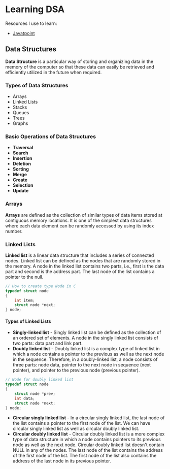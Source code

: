 # Learning DSA

Resources I use to learn:
- [Javatpoint](https://www.javatpoint.com/data-structure-tutorial)

## Data Structures
**Data Structure** is a particular way of storing and organizing data in the memory of the computer so that these data can easily be retrieved and efficiently utilized in the future when required. 

### Types of Data Structures
- Arrays
- Linked Lists
- Stacks
- Queues
- Trees
- Graphs

### Basic Operations of Data Structures

- **Traversal**
- **Search**
- **Insertion**
- **Deletion**
- **Sorting**
- **Merge**
- **Create**
- **Selection**
- **Update**

### Arrays
**Arrays** are defined as the collection of similar types of data items stored at contiguous memory locations. It is one of the simplest data structures where each data element can be randomly accessed by using its index number.

### Linked Lists
**Linked list** is a linear data structure that includes a series of connected nodes. Linked list can be defined as the nodes that are randomly stored in the memory. A node in the linked list contains two parts, i.e., first is the data part and second is the address part. The last node of the list contains a pointer to the null.

```c
// How to create type Node in C
typedef struct node
{
    int item;
    struct node *next;
} node;
```

#### Types of Linked Lists
- **Singly-linked list** - Singly linked list can be defined as the collection of an ordered set of elements. A node in the singly linked list consists of two parts: data part and link part.
- **Doubly linked list** - Doubly linked list is a complex type of linked list in which a node contains a pointer to the previous as well as the next node in the sequence. Therefore, in a doubly-linked list, a node consists of three parts: node data, pointer to the next node in sequence (next pointer), and pointer to the previous node (previous pointer).
```c
// Node for doubly linked list
typedef struct node
{
    struct node *prev;
    int data;
    struct node *next;
} node;
```
- **Circular singly linked list** - In a circular singly linked list, the last node of the list contains a pointer to the first node of the list. We can have circular singly linked list as well as circular doubly linked list.
- **Circular doubly linked list** - Circular doubly linked list is a more complex type of data structure in which a node contains pointers to its previous node as well as the next node. Circular doubly linked list doesn't contain NULL in any of the nodes. The last node of the list contains the address of the first node of the list. The first node of the list also contains the address of the last node in its previous pointer.